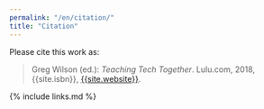 ```yaml
---
permalink: "/en/citation/"
title: "Citation"
---
```


Please cite this work as:

> Greg Wilson (ed.): *Teaching Tech Together*. Lulu.com, 2018,
> {{site.isbn}}, [{{site.website}}]({{site.website}}).

{% include links.md %}
